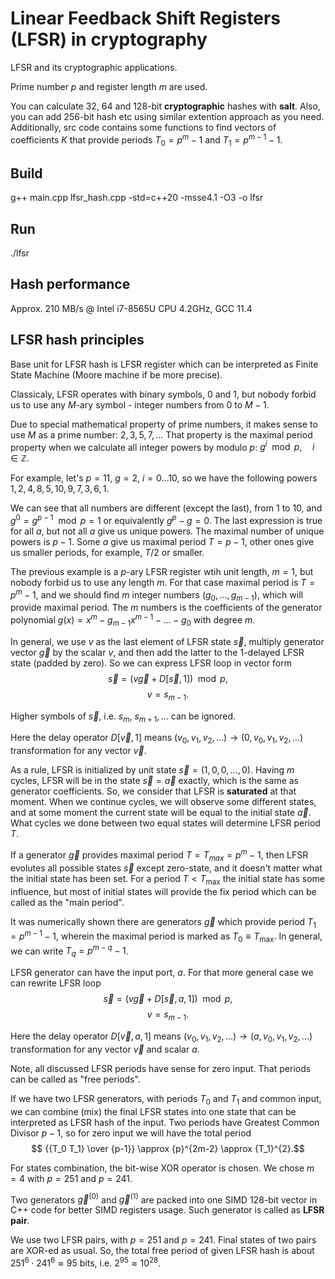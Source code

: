 # Linear Feedback Shift Registers (LFSR) in cryptography
LFSR and its cryptographic applications.

Prime number $p$ and register length $m$ are used.

You can calculate 32, 64 and 128-bit **cryptographic** hashes with **salt**. Also, you can add 256-bit hash etc using similar extention approach as you need.
Additionally, src code contains some functions to find vectors of coefficients $K$ that provide periods $T_0 = {p}^{m} - 1$ and $T_1 = {p}^{m-1} - 1$.

## Build
g++ main.cpp lfsr_hash.cpp -std=c++20 -msse4.1 -O3 -o lfsr
## Run
./lfsr

## Hash performance
Approx. 210 MB/s @ Intel i7-8565U CPU 4.2GHz, GCC 11.4

## LFSR hash principles
Base unit for LFSR hash is LFSR register which can be interpreted as Finite State Machine (Moore machine if be more precise).

Classicaly, LFSR operates with binary symbols, $0$ and $1$, but nobody forbid us to use any $M$-ary symbol - integer numbers from $0$ to $M-1$.

Due to special mathematical property of prime numbers, it makes sense to use $M$ as a prime number: $2, 3, 5, 7, \ldots{}$ That property is the maximal period property when we calculate all integer powers by modulo $p$: ${g}^{i} \mod p, \quad i \in \mathbb{Z}$.

For example, let's $p=11$, $g=2$, $i=0...10$, so we have the following powers $1, 2, 4, 8, 5, 10, 9, 7, 3, 6, 1$.

We can see that all numbers are different (except the last), from $1$ to $10$, and ${g}^{0} = {g}^{p-1} \mod p = 1$ or equivalently $g^p - g = 0$.
The last expression is true for all $a$, but not all $a$ give us unique powers. The maximal number of unique powers is $p-1$. Some $a$ give us maximal period $T = p - 1$, other ones give us smaller periods, for example, $T/2$ or smaller.

The previous example is a $p$-ary LFSR register wtih unit length, $m=1$, but nobody forbid us to use any length $m$. For that case maximal period is $T = {p}^{m} - 1$, and we should find $m$ integer numbers $\left( g_0, \ldots{}, g_{m-1} \right)$, which will provide maximal period. The $m$ numbers is the coefficients of the generator polynomial $g(x) = x^m - {g}_{m-1} {x}^{m-1} - \ldots{} - g_0$ with degree $m$.

In general, we use $v$ as the last element of LFSR state $\vec s$, multiply generator vector $\vec g$ by the scalar $v$, and then add the latter to the 1-delayed LFSR state (padded by zero). So we can express LFSR loop in vector form
$$\vec s = \left( v \vec g + D[\vec s, 1] \right) \mod p,$$
$$v = {s}_{m-1}.$$

Higher symbols of $\vec s$, i.e. $s_m$, ${s}_{m+1},...$ can be ignored.

Here the delay operator $D[\vec v, 1]$ means $(v_0, v_1, v_2, ...) \rightarrow (0, v_0, v_1, v_2, ...)$ transformation for any vector $\vec v$.

As a rule, LFSR is initialized by unit state $\vec s = (1, 0, 0, ... , 0)$. Having $m$ cycles, LFSR will be in the state $\vec s = \vec a$ exactly, which is the same as generator coefficients. So, we consider that LFSR is **saturated** at that moment. When we continue cycles, we will observe some different states, and at some moment the current state will be equal to the initial state $\vec a$. What cycles we done between two equal states will determine LFSR period $T$.

If a generator $\vec g$ provides maximal period $T = {T}_{max} = p^m - 1$, then LFSR evolutes all possible states $\vec s$ except zero-state, and it doesn't matter what the initial state has been set. For a period $T < {T}_{\max}$ the initial state has some influence, but most of initial states will provide the fix period which can be called as the "main period".

It was numerically shown there are generators $\vec g$ which provide period $T_1 = {p}^{m-1} - 1$, wherein the maximal period is marked as $T_0 \equiv {T}_{\max}$. In general, we can write $T_q = {p}^{m-q} - 1$.

LFSR generator can have the input port, $a$. For that more general case we can rewrite LFSR loop
$$\vec s = \left( v \vec g + D[\vec s, a, 1] \right) \mod p,$$
$$v = {s}_{m-1}.$$

Here the delay operator $D[\vec v, a, 1]$ means $(v_0, v_1, v_2, ...) \rightarrow (a, v_0, v_1, v_2, ...)$ transformation for any vector $\vec v$ and scalar $a$.

Note, all discussed LFSR periods have sense for zero input. That periods can be called as "free periods".

If we have two LFSR generators, with periods $T_0$ and $T_1$ and common input, we can combine (mix) the final LFSR states into one state that can be interpreted as LFSR hash of the input. Two periods have Greatest Common Divisor $p-1$, so for zero input we will have the total period
$$ {{T_0 T_1} \over {p-1}} \approx {p}^{2m-2} \approx {T_1}^{2}.$$

For states combination, the bit-wise XOR operator is chosen. We chose $m=4$ with $p=251$ and $p=241$.

Two generators ${\vec g}^{(0)}$ and ${\vec g}^{(1)}$ are packed into one SIMD 128-bit vector in C++ code for better SIMD registers usage. Such generator is called as **LFSR pair**.

We use two LFSR pairs, with $p=251$ and $p=241$. Final states of two pairs are XOR-ed as usual. So, the total free period of given LFSR hash is about ${251}^{6} \cdot {241}^{6} \approx 95$ bits, i.e. ${2}^{95} \approx {10}^{28}$.
